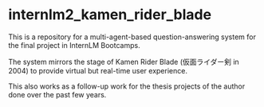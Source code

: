 # internlm2_kamen_rider_blade

This is a repository for a multi-agent-based question-answering system for the final project in InternLM Bootcamps.

The system mirrors the stage of Kamen Rider Blade (仮面ライダー剣 in 2004) to provide virtual but real-time user experience.

This also works as a follow-up work for the thesis projects of the author done over the past few years.
